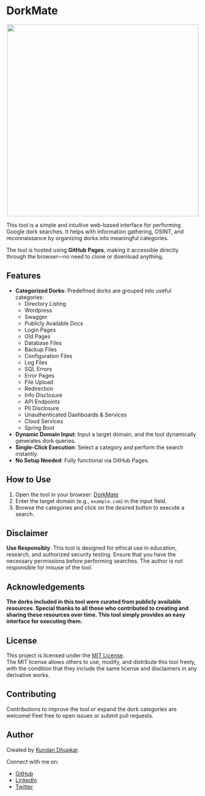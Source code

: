 # DorkMate

<p align="center">
  <img src="https://github.com/user-attachments/assets/5a4c6acc-17b2-4a8e-a673-a4104e0ec92e" width="500" />
</p>

This tool is a simple and intuitive web-based interface for performing Google dork searches. It helps with information gathering, OSINT, and reconnaissance by organizing dorks into meaningful categories. 

The tool is hosted using **GitHub Pages**, making it accessible directly through the browser—no need to clone or download anything.

## Features

- **Categorized Dorks**: Predefined dorks are grouped into useful categories:
  - Directory Listing
  - Wordpress
  - Swagger
  - Publicly Available Docs
  - Login Pages
  - Old Pages
  - Database Files
  - Backup Files
  - Configuration Files
  - Log Files
  - SQL Errors
  - Error Pages
  - File Upload
  - Redirection
  - Info Disclosure
  - API Endpoints
  - PII Disclosure
  - Unauthenticated Dashboards & Services
  - Cloud Services
  - Spring Boot
- **Dynamic Domain Input**: Input a target domain, and the tool dynamically generates dork queries.
- **Single-Click Execution**: Select a category and perform the search instantly.
- **No Setup Needed**: Fully functional via GitHub Pages.

## How to Use

1. Open the tool in your browser: [DorkMate](https://kundandhupkar.github.io/DorkMate)
2. Enter the target domain (e.g., `example.com`) in the input field.
3. Browse the categories and click on the desired button to execute a search.

## Disclaimer

**Use Responsibly**: This tool is designed for ethical use in education, research, and authorized security testing. Ensure that you have the necessary permissions before performing searches. The author is not responsible for misuse of the tool.

## Acknowledgements

**The dorks included in this tool were curated from publicly available resources. Special thanks to all those who contributed to creating and sharing these resources over time. This tool simply provides an easy interface for executing them.**

## License

This project is licensed under the [MIT License](LICENSE).  
The MIT license allows others to use, modify, and distribute this tool freely, with the condition that they include the same license and disclaimers in any derivative works.

## Contributing

Contributions to improve the tool or expand the dork categories are welcome! Feel free to open issues or submit pull requests.

## Author

Created by [Kundan Dhupkar](https://github.com/kundandhupkar). 

Connect with me on:

- [GitHub](https://github.com/kundandhupkar)
- [LinkedIn](https://linkedin.com/in/kundan-dhupkar)
- [Twitter](https://x.com/kundan_dhupkar)
